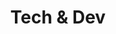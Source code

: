 ---
title: 500. Tech & Dev
menu:
  sidebar:
    name: 500. Tech & Dev
    identifier: techndev
    weight: 500
---